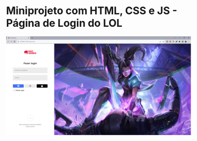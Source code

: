 # Miniprojeto com HTML, CSS e JS - Página de Login do LOL

<img src = "https://github.com/allesantos/allesantos/blob/main/imagens/LOL.png">
 
